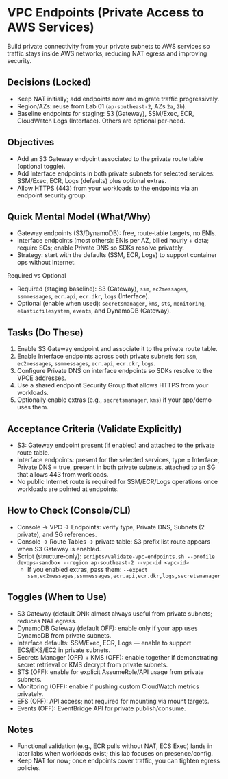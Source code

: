 # VPC Endpoints (Private Access to AWS Services)

Build private connectivity from your private subnets to AWS services so traffic stays inside AWS networks, reducing NAT egress and improving security.

## Decisions (Locked)

- Keep NAT initially; add endpoints now and migrate traffic progressively.
- Region/AZs: reuse from Lab 01 (`ap-southeast-2`, AZs `2a`, `2b`).
- Baseline endpoints for staging: S3 (Gateway), SSM/Exec, ECR, CloudWatch Logs (Interface). Others are optional per‑need.

## Objectives

- Add an S3 Gateway endpoint associated to the private route table (optional toggle).
- Add Interface endpoints in both private subnets for selected services: SSM/Exec, ECR, Logs (defaults) plus optional extras.
- Allow HTTPS (443) from your workloads to the endpoints via an endpoint security group.

## Quick Mental Model (What/Why)

- Gateway endpoints (S3/DynamoDB): free, route‑table targets, no ENIs.
- Interface endpoints (most others): ENIs per AZ, billed hourly + data; require SGs; enable Private DNS so SDKs resolve privately.
- Strategy: start with the defaults (SSM, ECR, Logs) to support container ops without Internet.

Required vs Optional

- Required (staging baseline): S3 (Gateway), `ssm`, `ec2messages`, `ssmmessages`, `ecr.api`, `ecr.dkr`, `logs` (Interface).
- Optional (enable when used): `secretsmanager`, `kms`, `sts`, `monitoring`, `elasticfilesystem`, `events`, and DynamoDB (Gateway).

## Tasks (Do These)

1. Enable S3 Gateway endpoint and associate it to the private route table.
2. Enable Interface endpoints across both private subnets for: `ssm`, `ec2messages`, `ssmmessages`, `ecr.api`, `ecr.dkr`, `logs`.
3. Configure Private DNS on interface endpoints so SDKs resolve to the VPCE addresses.
4. Use a shared endpoint Security Group that allows HTTPS from your workloads.
5. Optionally enable extras (e.g., `secretsmanager`, `kms`) if your app/demo uses them.

## Acceptance Criteria (Validate Explicitly)

- S3: Gateway endpoint present (if enabled) and attached to the private route table.
- Interface endpoints: present for the selected services, type = Interface, Private DNS = true, present in both private subnets, attached to an SG that allows 443 from workloads.
- No public Internet route is required for SSM/ECR/Logs operations once workloads are pointed at endpoints.

## How to Check (Console/CLI)

- Console → VPC → Endpoints: verify type, Private DNS, Subnets (2 private), and SG references.
- Console → Route Tables → private table: S3 prefix list route appears when S3 Gateway is enabled.
- Script (structure‑only): `scripts/validate-vpc-endpoints.sh --profile devops-sandbox --region ap-southeast-2 --vpc-id <vpc-id>`
  - If you enabled extras, pass them: `--expect ssm,ec2messages,ssmmessages,ecr.api,ecr.dkr,logs,secretsmanager`

## Toggles (When to Use)

- S3 Gateway (default ON): almost always useful from private subnets; reduces NAT egress.
- DynamoDB Gateway (default OFF): enable only if your app uses DynamoDB from private subnets.
- Interface defaults: SSM/Exec, ECR, Logs — enable to support ECS/EKS/EC2 in private subnets.
- Secrets Manager (OFF) + KMS (OFF): enable together if demonstrating secret retrieval or KMS decrypt from private subnets.
- STS (OFF): enable for explicit AssumeRole/API usage from private subnets.
- Monitoring (OFF): enable if pushing custom CloudWatch metrics privately.
- EFS (OFF): API access; not required for mounting via mount targets.
- Events (OFF): EventBridge API for private publish/consume.

## Notes

- Functional validation (e.g., ECR pulls without NAT, ECS Exec) lands in later labs when workloads exist; this lab focuses on presence/config.
- Keep NAT for now; once endpoints cover traffic, you can tighten egress policies.
